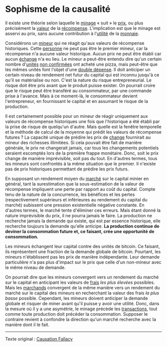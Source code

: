 Sophisme de la causalité
========================

Il existe une théorie selon laquelle le [minage](ch101-glossary.md#mine) « suit » le [prix](ch101-glossary.md#prix), ou plus précisément la [valeur](ch101-glossary.md#valeur) de la [récompense](ch101-glossary.md#récompense). L'implication est que le minage est asservi au prix, sans aucune contribution à l'[utilité](ch101-glossary.md#utilité) de la [monnaie](ch101-glossary.md#monnaie).

Considérons un [mineur](ch101-glossary.md#mineur) qui ne réagit qu'aux valeurs de récompense historiques. Cette [personne](ch101-glossary.md#personne) ne peut pas être le premier mineur, car la récompense n'a aucune valeur historique. Aucun prix ne peut être établi car aucun [échange](ch101-glossary.md#commerce) n'a eu lieu. Le mineur a peut-être entendu dire qu'un certain nombre d'[unités](ch101-glossary.md#unité) [non confirmées](ch101-glossary.md#non-confirmée) ont acheté une pizza, mais peut-être que les mêmes unités font l'objet d'une [double dépense](ch101-glossary.md#double-dépense). Il doit anticiper un certain niveau de rendement net futur du capital qui est inconnu jusqu'à ce qu'il se matérialise ou non. C'est la nature du risque entrepreneurial. Le risque doit être pris avant que le produit puisse exister. On pourrait croire que le risque peut être transféré au consommateur, par une commande prise à l'avance. Mais à ce moment-là, le consommateur devient l'entrepreneur, en fournissant le capital et en assumant le risque de la production.

Il est certainement possible pour un mineur de réagir uniquement aux valeurs de récompense historiques une fois que l'historique a été établi par la prise de risque de quelqu'un d'autre. Mais quelle est la fenêtre temporelle et la méthode de calcul de la moyenne qui prédit les valeurs de récompense futures ? La capacité unique de prédire les prix de [change](ch101-glossary.md#échange) fournirait au mineur des richesses illimitées. Si cela pouvait être fait de manière générale, le prix ne changerait jamais, car tous les changements potentiels seraient escomptés lors de la première frappe monétaire. Donc, soit le prix change de manière imprévisible, soit pas du tout. En d'autres termes, tous les mineurs sont confrontés à la même situation que le premier. Il n'existe pas de prix historiques permettant de prédire les prix futurs.

En supposant un rendement moyen du [marché](ch101-glossary.md#marché) sur le capital minier en général, tant la surestimation que la sous-estimation de la valeur de récompense impliquent une perte par rapport au coût du capital. Compte tenu de la nature de la concurrence, les bénéfices et les pertes (respectivement supérieurs et inférieures au rendement du capital du marché) subissent une pression existentielle négative constante. En d'autres termes, le marché tente d'éliminer ces erreurs. Mais étant donné la nature imprévisible du prix, il ne pourra jamais le faire. La production ne recherche jamais la demande qui existe, qui est par essence historique, elle recherche toujours la demande qu'elle anticipe. **La production continue de deviner la consommation future et, ce faisant, crée une opportunité de consommation.**

Les mineurs échangent leur capital contre des unités de bitcoin. Ce faisant, ils représentent une fraction de la demande globale de bitcoin. Pourtant, les mineurs n'établissent pas les prix de manière indépendante. Leur demande particulière n'a pas plus d'impact sur le prix que celle d'un non-mineur avec le même niveau de demande.

On pourrait dire que les mineurs convergent vers un rendement du marché sur le capital en anticipant les valeurs de [frais](ch101-glossary.md#frais) *les plus élevées* possibles. Mais les [marchands](ch101-glossary.md#marchand) convergent de la même manière vers un rendement du marché sur le capital des mineurs en recherchant la valeur des frais *la plus basse* possible. Cependant, les mineurs doivent anticiper la demande globale et risquer de miner avant qu'il puisse y avoir une utilité. Donc, dans la mesure où il y a une asymétrie, le minage précède les [transactions](ch101-glossary.md#transaction), tout comme toute production doit précéder la consommation. Supposer le contraire revient à confondre la direction qu'un marché recherche avec la manière dont il le fait.

---

Texte original : [Causation Fallacy](https://github.com/libbitcoin/libbitcoin-system/wiki/Causation-Fallacy)